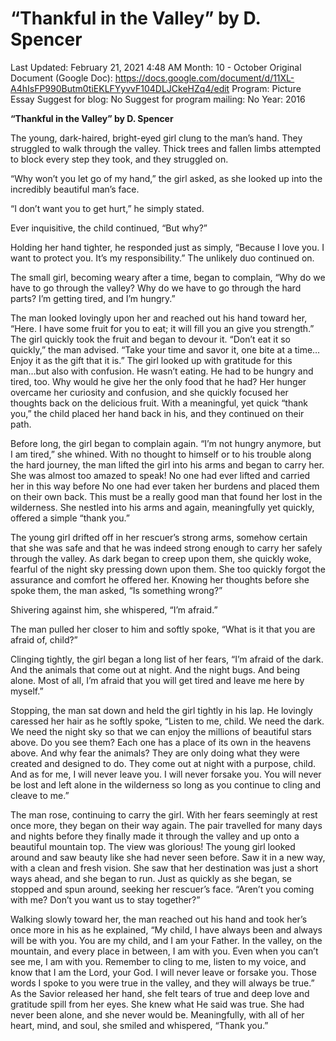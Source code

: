 # “Thankful in the Valley” by D. Spencer

Last Updated: February 21, 2021 4:48 AM
Month: 10 - October
Original Document (Google Doc): https://docs.google.com/document/d/11XL-A4hIsFP990Butm0tiEKLFYyvvF104DLJCkeHZq4/edit
Program: Picture Essay
Suggest for blog: No
Suggest for program mailing: No
Year: 2016

**“Thankful in the Valley” by D. Spencer**

The young, dark-haired, bright-eyed girl clung to the man’s hand. They struggled to walk through the valley. Thick trees and fallen limbs attempted to block every step they took, and they struggled on.

“Why won’t you let go of my hand,” the girl asked, as she looked up into the incredibly beautiful man’s face.

“I don’t want you to get hurt,” he simply stated.

Ever inquisitive, the child continued, “But why?”

Holding her hand tighter, he responded just as simply, “Because I love you. I want to protect you. It’s my responsibility.” The unlikely duo continued on.

The small girl, becoming weary after a time, began to complain, “Why do we have to go through the valley? Why do we have to go through the hard parts? I’m getting tired, and I’m hungry.”

The man looked lovingly upon her and reached out his hand toward her, “Here. I have some fruit for you to eat; it will fill you an give you strength.” The girl quickly took the fruit and began to devour it. “Don’t eat it so quickly,” the man advised. “Take your time and savor it, one bite at a time… Enjoy it as the gift that it is.” The girl looked up with gratitude for this man...but also with confusion. He wasn’t eating. He had to be hungry and tired, too. Why would he give her the only food that he had? Her hunger overcame her curiosity and confusion, and she quickly focused her thoughts back on the delicious fruit. With a meaningful, yet quick “thank you,” the child placed her hand back in his, and they continued on their path.

Before long, the girl began to complain again. “I’m not hungry anymore, but I am tired,” she whined. With no thought to himself or to his trouble along the hard journey, the man lifted the girl into his arms and began to carry her. She was almost too amazed to speak! No one had ever lifted and carried her in this way before No one had ever taken her burdens and placed them on their own back. This must be a really good man that found her lost in the wilderness. She nestled into his arms and again, meaningfully yet quickly, offered a simple “thank you.”

The young girl drifted off in her rescuer’s strong arms, somehow certain that she was safe and that he was indeed strong enough to carry her safely through the valley. As dark began to creep upon them, she quickly woke, fearful of the night sky pressing down upon them. She too quickly forgot the assurance and comfort he offered her. Knowing her thoughts before she spoke them, the man asked, “Is something wrong?”

Shivering against him, she whispered, “I’m afraid.”

The man pulled her closer to him and softly spoke, “What is it that you are afraid of, child?”

Clinging tightly, the girl began a long list of her fears, “I’m afraid of the dark. And the animals that come out at night. And the night bugs. And being alone. Most of all, I’m afraid that you will get tired and leave me here by myself.”

Stopping, the man sat down and held the girl tightly in his lap. He lovingly caressed her hair as he softly spoke, “Listen to me, child. We need the dark. We need the night sky so that we can enjoy the millions of beautiful stars above. Do you see them? Each one has a place of its own in the heavens above. And why fear the animals? They are only doing what they were created and designed to do. They come out at night with a purpose, child. And as for me, I will never leave you. I will never forsake you. You will never be lost and left alone in the wilderness so long as you continue to cling and cleave to me.”

The man rose, continuing to carry the girl. With her fears seemingly at rest once more, they began on their way again. The pair travelled for many days and nights before they finally made it through the valley and up onto a beautiful mountain top. The view was glorious! The young girl looked around and saw beauty like she had never seen before. Saw it in a new way, with a clean and fresh vision. She saw that her destination was just a short ways ahead, and she began to run. Just as quickly as she began, se stopped and spun around, seeking her rescuer’s face. “Aren’t you coming with me? Don’t you want us to stay together?”

Walking slowly toward her, the man reached out his hand and took her’s once more in his as he explained, “My child, I have always been and always will be with you. You are my child, and I am your Father. In the valley, on the mountain, and every place in between, I am with you. Even when you can’t see me, I am with you. Remember to cling to me, listen to my voice, and know that I am the Lord, your God. I will never leave or forsake you. Those words I spoke to you were true in the valley, and they will always be true.” As the Savior released her hand, she felt tears of true and deep love and gratitude spill from her eyes. She knew what He said was true. She had never been alone, and she never would be. Meaningfully, with all of her heart, mind, and soul, she smiled and whispered, “Thank you.”